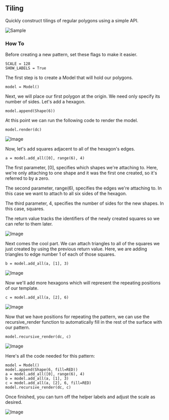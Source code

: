 ## Tiling

Quickly construct tilings of regular polygons using a simple API.

![Sample](http://i.imgur.com/VgkrtDb.gif)

### How To

Before creating a new pattern, set these flags to make it easier.

    SCALE = 128
    SHOW_LABELS = True

The first step is to create a Model that will hold our polygons.

    model = Model()

Next, we will place our first polygon at the origin. We need only specify its
number of sides. Let's add a hexagon.

    model.append(Shape(6))

At this point we can run the following code to render the model.

    model.render(dc)

![Image](http://i.imgur.com/BF9AZDw.png)

Now, let's add squares adjacent to all of the hexagon's edges.

    a = model.add_all([0], range(6), 4)

The first parameter, [0], specifies which shapes we're attaching to. Here,
we're only attaching to one shape and it was the first one created, so it's
referred to by a zero.

The second parameter, range(6), specifies the edges we're attaching to. In this
case we want to attach to all six sides of the hexagon.

The third parameter, 4, specifies the number of sides for the new shapes. In
this case, squares.

The return value tracks the identifiers of the newly created squares so we can
refer to them later.

![Image](http://i.imgur.com/DwFKcL7.png)

Next comes the cool part. We can attach triangles to all of the squares we just
created by using the previous return value. Here, we are adding triangles to
edge number 1 of each of those squares.

    b = model.add_all(a, [1], 3)

![Image](http://i.imgur.com/lkgFqrN.png)

Now we'll add more hexagons which will represent the repeating positions of
our template.

    c = model.add_all(a, [2], 6)

![Image](http://i.imgur.com/8mHYBoo.png)

Now that we have positions for repeating the pattern, we can use the
recursive_render function to automatically fill in the rest of the surface
with our pattern.

    model.recursive_render(dc, c)

![Image](http://i.imgur.com/vh2oQKB.png)

Here's all the code needed for this pattern:

    model = Model()
    model.append(Shape(6, fill=RED))
    a = model.add_all([0], range(6), 4)
    b = model.add_all(a, [1], 3)
    c = model.add_all(a, [2], 6, fill=RED)
    model.recursive_render(dc, c)

Once finished, you can turn off the helper labels and adjust the scale as
desired.

![Image](http://i.imgur.com/RETztFc.png)
